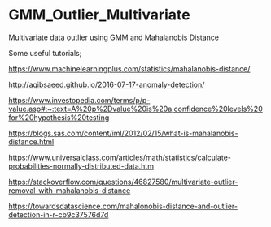 # GMM_Outlier_Multivariate
Multivariate data outlier using GMM and Mahalanobis Distance

Some useful tutorials;

https://www.machinelearningplus.com/statistics/mahalanobis-distance/

http://aqibsaeed.github.io/2016-07-17-anomaly-detection/

https://www.investopedia.com/terms/p/p-value.asp#:~:text=A%20p%2Dvalue%20is%20a,confidence%20levels%20for%20hypothesis%20testing

https://blogs.sas.com/content/iml/2012/02/15/what-is-mahalanobis-distance.html

https://www.universalclass.com/articles/math/statistics/calculate-probabilities-normally-distributed-data.htm

https://stackoverflow.com/questions/46827580/multivariate-outlier-removal-with-mahalanobis-distance

https://towardsdatascience.com/mahalonobis-distance-and-outlier-detection-in-r-cb9c37576d7d
